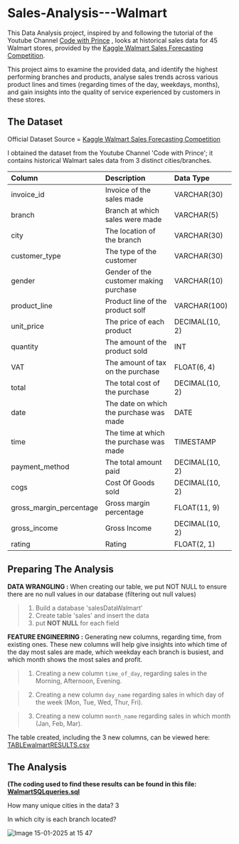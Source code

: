 # Sales-Analysis---Walmart

This Data Analysis project, inspired by and following the tutorial of the Youtube Channel [Code with Prince](https://www.youtube.com/watch?v=36fBGMT0tuE) , looks at historical sales data for 45 Walmart stores, provided by the [Kaggle Walmart Sales Forecasting Competition](https://www.kaggle.com/c/walmart-recruiting-store-sales-forecasting).

This project aims to examine the provided data, and identify the highest performing branches and products, analyse sales trends across various product lines and times (regarding times of the day, weekdays, months), and gain insights into the quality of service experienced by customers in these stores. 

## The Dataset
Official Dataset Source = [Kaggle Walmart Sales Forecasting Competition](https://www.kaggle.com/c/walmart-recruiting-store-sales-forecasting)

I obtained the dataset from the Youtube Channel 'Code with Prince'; it contains historical Walmart sales data from 3 distinct cities/branches. 

| Column                  | Description                             | Data Type      |
| :---------------------- | :-------------------------------------- | :------------- |
| invoice_id              | Invoice of the sales made               | VARCHAR(30)    |
| branch                  | Branch at which sales were made         | VARCHAR(5)     |
| city                    | The location of the branch              | VARCHAR(30)    |
| customer_type           | The type of the customer                | VARCHAR(30)    |
| gender                  | Gender of the customer making purchase  | VARCHAR(10)    |
| product_line            | Product line of the product solf        | VARCHAR(100)   |
| unit_price              | The price of each product               | DECIMAL(10, 2) |
| quantity                | The amount of the product sold          | INT            |
| VAT                 | The amount of tax on the purchase       | FLOAT(6, 4)    |
| total                   | The total cost of the purchase          | DECIMAL(10, 2) |
| date                    | The date on which the purchase was made | DATE           |
| time                    | The time at which the purchase was made | TIMESTAMP      |
| payment_method                 | The total amount paid                   | DECIMAL(10, 2) |
| cogs                    | Cost Of Goods sold                      | DECIMAL(10, 2) |
| gross_margin_percentage | Gross margin percentage                 | FLOAT(11, 9)   |
| gross_income            | Gross Income                            | DECIMAL(10, 2) |
| rating                  | Rating                                  | FLOAT(2, 1)    |

## Preparing The Analysis
**DATA WRANGLING :** When creating our table, we put NOT NULL to ensure there are no null values in our database (filtering out null values)
> 1. Build a database 'salesDataWalmart'
> 2. Create table 'sales' and insert the data
> 3. put **NOT NULL** for each field

**FEATURE ENGINEERING :** Generating new columns, regarding time, from existing ones. These new columns will help give insights into which time of the day most sales are made, which weekday each branch is busiest, and which month shows the most sales and profit.
> 1. Creating a new column `time_of_day`, regarding sales in the Morning, Afternoon, Evening. 

> 2. Creating a new column `day_name` regarding sales in which day of the week (Mon, Tue, Wed, Thur, Fri). 

> 3. Creating a new column `month_name` regarding sales in which month (Jan, Feb, Mar).

The table created, including the 3 new columns, can be viewed here: [TABLEwalmartRESULTS.csv](https://github.com/03LimbuA/Sales-Analysis---Walmart/blob/main/TABLEwalmartRESULTS.csv)

## The Analysis
**(The coding used to find these results can be found in this file: [WalmartSQLqueries.sql](https://github.com/03LimbuA/Sales-Analysis---Walmart/blob/main/WalmartSQLqueries.sql)**

How many unique cities in the data?
3 

In which city is each branch located?


![Image 15-01-2025 at 15 47](https://github.com/user-attachments/assets/ebe54f20-002c-4c8f-a404-e20af55b4c55)
